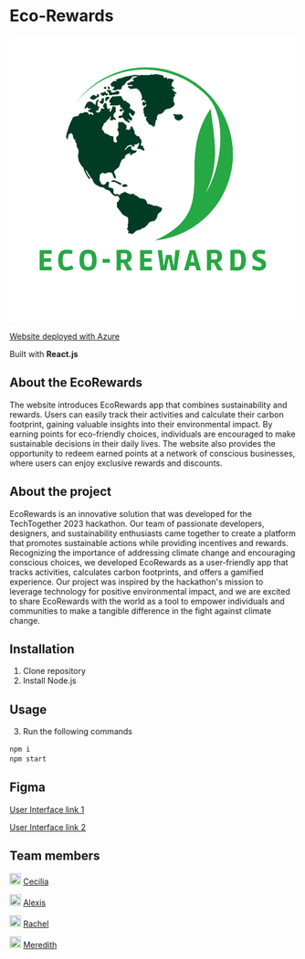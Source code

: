 # Eco-Rewards

![Logo](./eco-rewards/src/images/eco-rewards-logo.png)

[Website deployed with Azure](https://gentle-plant-0fba2ab1e.3.azurestaticapps.net/)

Built with **React.js**

## About the EcoRewards

The website introduces EcoRewards app that combines sustainability and rewards. Users can easily track their activities and calculate their carbon footprint, gaining valuable insights into their environmental impact. By earning points for eco-friendly choices, individuals are encouraged to make sustainable decisions in their daily lives. The website also provides the opportunity to redeem earned points at a network of conscious businesses, where users can enjoy exclusive rewards and discounts. 

## About the project

EcoRewards is an innovative solution that was developed for the TechTogether 2023 hackathon. Our team of passionate developers, designers, and sustainability enthusiasts came together to create a platform that promotes sustainable actions while providing incentives and rewards. Recognizing the importance of addressing climate change and encouraging conscious choices, we developed EcoRewards as a user-friendly app that tracks activities, calculates carbon footprints, and offers a gamified experience. Our project was inspired by the hackathon's mission to leverage technology for positive environmental impact, and we are excited to share EcoRewards with the world as a tool to empower individuals and communities to make a tangible difference in the fight against climate change.

## Installation

1. Clone repository
2. Install Node.js

## Usage

3. Run the following commands 
```bash
npm i
npm start
```

## Figma 
[User Interface link 1](https://tinyurl.com/eco-rewards-figma-1)

[User Interface link 2](https://tinyurl.com/eco-rewards-figma-2)

## Team members
<img src="https://github.com/cgarcialm/techtogether/assets/62184644/efd873ed-1551-452b-855a-521a76c1d3d1" width="20" height="20"/> [Cecilia](https://www.linkedin.com/in/cgarcialopez/)

<img src="https://github.com/cgarcialm/techtogether/assets/62184644/efd873ed-1551-452b-855a-521a76c1d3d1" width="20" height="20"/> [Alexis](https://www.linkedin.com/in/yytong39/)

<img src="https://github.com/cgarcialm/techtogether/assets/62184644/efd873ed-1551-452b-855a-521a76c1d3d1" width="20" height="20"/> [Rachel](https://www.linkedin.com/in/rachel-fingerhut)

<img src="https://github.com/cgarcialm/techtogether/assets/62184644/efd873ed-1551-452b-855a-521a76c1d3d1" width="20" height="20"/> [Meredith](https://www.linkedin.com/in/yu-meredith-luo/)
